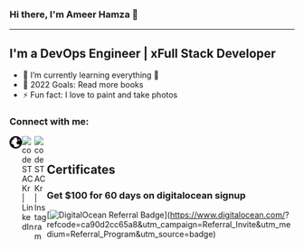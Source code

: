 ### Hi there, I'm Ameer Hamza 👋
---
## I'm a DevOps Engineer | xFull Stack Developer

- 🌱 I’m currently learning everything 🤣
- 🥅 2022 Goals: Read more books
- ⚡ Fun fact: I love to paint and take photos

### Connect with me:

[<img align="left" alt="codeSTACKr.com" width="22px" src="https://raw.githubusercontent.com/iconic/open-iconic/master/svg/globe.svg" />][website]
[<img align="left" alt="codeSTACKr | LinkedIn" width="22px" src="https://cdn.jsdelivr.net/npm/simple-icons@v3/icons/linkedin.svg" />][linkedin]
[<img align="left" alt="codeSTACKr | Instagram" width="22px" src="https://cdn.jsdelivr.net/npm/simple-icons@v3/icons/instagram.svg" />][instagram]

<br />

[website]: https://hammza.com
[instagram]: https://instagram.com/hammzagee
[linkedin]: https://linkedin.com/in/hammzagee

## Certificates
<!--START_SECTION:badges-->
<!--END_SECTION:badges-->

### Get $100 for 60 days on digitalocean signup
[![DigitalOcean Referral Badge](https://web-platforms.sfo2.digitaloceanspaces.com/WWW/Badge%202.svg)](https://www.digitalocean.com/?
refcode=ca90d2cc65a8&utm_campaign=Referral_Invite&utm_medium=Referral_Program&utm_source=badge)
